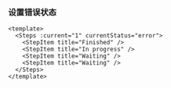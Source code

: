 ### 设置错误状态

<!--start-code-->

```vue
<template>
  <Steps :current="1" currentStatus="error">
    <StepItem title="Finished" />
    <StepItem title="In progress" />
    <StepItem title="Waiting" />
    <StepItem title="Waiting" />
  </Steps>
</template>
```

<!--end-code-->

